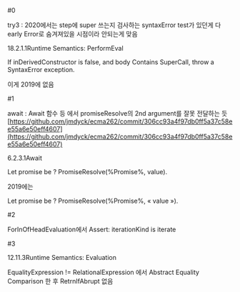 
#0

try3 : 2020에서는 step에 super 쓰는지 검사하는 syntaxError test가 있던게 다 early Error로 숨겨져있을 시점이라 안되는게 맞음

18.2.1.1Runtime Semantics: PerformEval

If inDerivedConstructor is false, and body Contains SuperCall, throw a SyntaxError exception.

이게 2019에 없음

#1

await : Await 함수 등 에서 promiseResolve의 2nd argument를 잘못 전달하는 듯 [https://github.com/jmdyck/ecma262/commit/306cc93a4f97db0ff5a37c58ee55a6e50eff4607](https://github.com/jmdyck/ecma262/commit/306cc93a4f97db0ff5a37c58ee55a6e50eff4607)

6.2.3.1Await

Let promise be ? PromiseResolve(%Promise%, value).

2019에는

Let promise be ? PromiseResolve(%Promise%, « value »).

#2

ForInOfHeadEvaluation에서 Assert: iterationKind is iterate


#3

12.11.3Runtime Semantics: Evaluation

EqualityExpression != RelationalExpression 에서 Abstract Equality Comparison 한 후 RetrnIfAbrupt 없음
